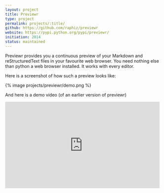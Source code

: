 ```yaml
---
layout: project
title: Previewr
type: project
permalink: projects/:title/
github: https://github.com/raphiz/previewr
website: https://pypi.python.org/pypi/previewr/
initiation: 2014
status: maintained
---
```

Previewr provides you a continuous preview of your Markdown and reStructuredText files in your favourite web browser. You need nothing else than python a web browser installed. It works with every editor.

Here is a screenshot of how such a preview looks like:

{% image projects/previewr/demo.png %}

And here is a demo video (of an earlier version of previewr)

<iframe src="https://player.vimeo.com/video/92149294" width="500" height="281" frameborder="0" webkitallowfullscreen mozallowfullscreen allowfullscreen></iframe>
